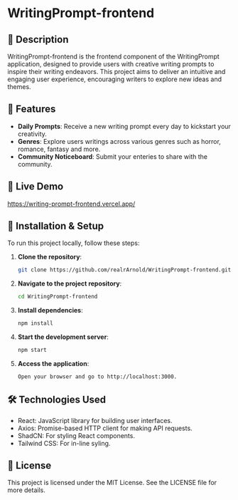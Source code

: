 # WritingPrompt-frontend

## 📌 Description
WritingPrompt-frontend is the frontend component of the WritingPrompt application, designed to provide users with creative writing prompts to inspire their writing endeavors. This project aims to deliver an intuitive and engaging user experience, encouraging writers to explore new ideas and themes.

## 🚀 Features
- **Daily Prompts**: Receive a new writing prompt every day to kickstart your creativity.
- **Genres**: Explore users writings across various genres such as horror, romance, fantasy and more.
- **Community Noticeboard**: Submit your enteries to share with the community. 

## 🎨 Live Demo
https://writing-prompt-frontend.vercel.app/

## 📂 Installation & Setup
To run this project locally, follow these steps:

1. **Clone the repository**:
   ```bash
   git clone https://github.com/realrArnold/WritingPrompt-frontend.git   
   
2. **Navigate to the project repository**:
   ```bash
   cd WritingPrompt-frontend
   
3. **Install dependencies**:
   ```bash
   npm install

4. **Start the development server**:
   ```bash
   npm start

5. **Access the application**:
   ```bash
   Open your browser and go to http://localhost:3000.

## 🛠 Technologies Used
- React: JavaScript library for building user interfaces.
- Axios: Promise-based HTTP client for making API requests.
- ShadCN: For styling React components.
- Tailwind CSS: For in-line syling.

## 📝 License
This project is licensed under the MIT License. See the LICENSE file for more details.
